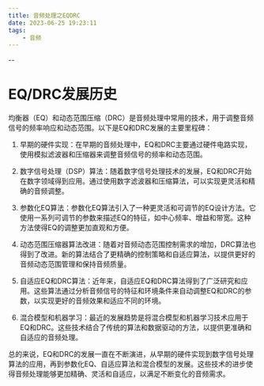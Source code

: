 ```yaml
---
title: 音频处理之EQDRC
date: 2023-06-25 19:23:11
tags:
	- 音频
---
```


--

# EQ/DRC发展历史

均衡器（EQ）和动态范围压缩（DRC）是音频处理中常用的技术，用于调整音频信号的频率响应和动态范围。以下是EQ和DRC发展的主要里程碑：

1. 早期的硬件实现：在早期的音频处理中，EQ和DRC主要通过硬件电路实现，使用模拟滤波器和压缩器来调整音频信号的频率和动态范围。

2. 数字信号处理（DSP）算法：随着数字信号处理技术的发展，EQ和DRC开始在数字领域得到应用。通过使用数字滤波器和压缩算法，可以实现更灵活和精确的音频调整。

3. 参数化EQ算法：参数化EQ算法引入了一种更灵活和可调节的EQ设计方法。它使用一系列可调节的参数来描述EQ的特征，如中心频率、增益和带宽。这种方法使得EQ的调整更加直观和方便。

4. 动态范围压缩器算法改进：随着对音频动态范围控制需求的增加，DRC算法也得到了改进。新的算法结合了更精确的控制策略和自适应算法，以提供更好的音频动态范围管理和保持音频质量。

5. 自适应EQ和DRC算法：近年来，自适应EQ和DRC算法得到了广泛研究和应用。这些算法通过分析音频信号的特征和环境条件来自动调整EQ和DRC的参数，以实现更好的音频效果和适应不同的环境。

6. 混合模型和机器学习：最近的发展趋势是将混合模型和机器学习技术应用于EQ和DRC。这些技术结合了传统的算法和数据驱动的方法，以提供更准确和自适应的音频处理。

总的来说，EQ和DRC的发展一直在不断演进，从早期的硬件实现到数字信号处理算法的应用，再到参数化EQ、自适应算法和混合模型的发展。这些技术的进步使得音频处理能够更加精确、灵活和自适应，以满足不断变化的音频需求。